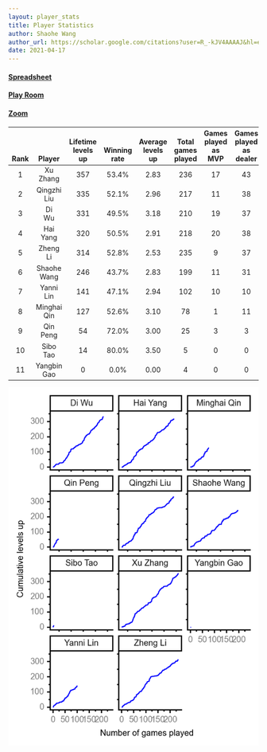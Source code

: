 ```yaml
---
layout: player_stats
title: Player Statistics
author: Shaohe Wang
author_url: https://scholar.google.com/citations?user=R_-kJV4AAAAJ&hl=en
date: 2021-04-17
---
```


#### [Spreadsheet](https://docs.google.com/spreadsheets/d/1So3PBr9gV3I0LzApZOgJlQew2QjM1wAiWhR50rAnHRg/edit#gid=2137801449)
#### [Play Room](https://playingcards.io/a3775q)
#### [Zoom](https://ucsf.zoom.us/j/91360570376?pwd=SmN6aFNPY3UzdEp3M0tmQ1ViUkdQUT09)

<div class="table-wrapper" markdown="block">

| <br><br><br>Rank | <br><br><br>Player | <br> Lifetime <br> levels <br> up | <br><br> Winning <br> rate | <br> Average <br> levels <br> up | <br> Total <br> games <br> played | Games <br> played <br> as <br> MVP | Games <br> played <br> as <br> dealer | N_games <br> short <br> staffed <br> as dealer | Winning <br> rate <br> as <br> dealer |
|:---:|:---:|:---:|:---:|:---:|:---:|:---:|:---:|:---:|:---:|
| 1 | Xu <br> Zhang | 357 | 53.4% | 2.83 | 236 | 17 | 43 | 1 | 51.2% |
| 2 | Qingzhi <br> Liu | 335 | 52.1% | 2.96 | 217 | 11 | 38 | 4 | 47.4% |
| 3 | Di <br> Wu | 331 | 49.5% | 3.18 | 210 | 19 | 37 | 0 | 40.5% |
| 4 | Hai <br> Yang | 320 | 50.5% | 2.91 | 218 | 20 | 38 | 1 | 50.0% |
| 5 | Zheng <br> Li | 314 | 52.8% | 2.53 | 235 | 9 | 37 | 1 | 59.5% |
| 6 | Shaohe <br> Wang | 246 | 43.7% | 2.83 | 199 | 11 | 31 | 2 | 45.2% |
| 7 | Yanni <br> Lin | 141 | 47.1% | 2.94 | 102 | 10 | 10 | 2 | 40.0% |
| 8 | Minghai <br> Qin | 127 | 52.6% | 3.10 | 78 | 1 | 11 | 1 | 72.7% |
| 9 | Qin <br> Peng | 54 | 72.0% | 3.00 | 25 | 3 | 3 | 0 | 66.7% |
| 10 | Sibo <br> Tao | 14 | 80.0% | 3.50 | 5 | 0 | 0 | 0 | 0.0% |
| 11 | Yangbin <br> Gao | 0 | 0.0% | 0.00 | 4 | 0 | 0 | 0 | 0.0% |

</div>

<img src="/assets/images/player_history_plot.png" alt="Plot of player level history" />
